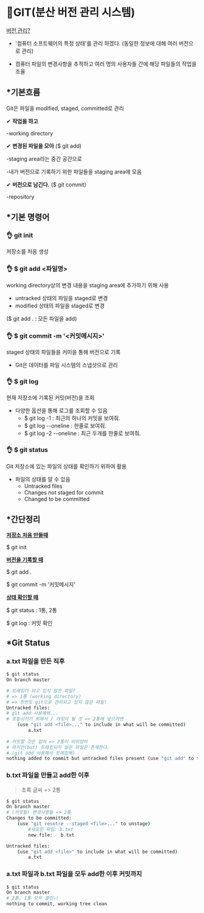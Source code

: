 # 🎄GIT(분산 버전 관리 시스템)

<u>버전 관리?</u>

- '컴퓨터 소프트웨어의 특정 상태'를 관리 하겠다. (동일한 정보에 대해 여러 버전으로 관리)

- 컴퓨터 파일의 변경사항을 추적하고 여러 명의 사용자들 간에 해당 파일들의 작업을 조율



## *기본흐름

Git은 파일을 modified, staged, committed로 관리



✔ **작업을 하고**

-working directory

✔ **변경된 파일을 모아** ($ git add) 

-staging area라는 중간 공간으로

-내가 버전으로 기록하기 위한 파일들을 staging area에 모음

✔ **버전으로 남긴다.** ($ git commit)

-repository



## *기본 명령어

### 👌 git init

저장소를 처음 생성

### 👌 $ git add <파일명>

working directory상의 변경 내용을 staging area에 추가하기 위해 사용

- untracked 상태의 파일을 staged로 변경
- modified 상태의 파일을 staged로 변경

($ git add . : 모든 파일을 add)

### 👌 $ git commit -m '<커밋메시지>'

staged 상태의 파일들을 커미을 통해 버전으로 기록

- Git은 데이터를 파일 시스템의 스냅샷으로 관리

### 👌 $ git log

현재 저장소에 기록된 커밋(버전)을 조회

- 다양한 옵션을 통해 로그를 조회할 수 있음
  - $ git log -1 : 최근의 하나의 커밋을 보여줘.
  - $ git log --oneline : 한줄로 보여줘.
  - $ git log -2 --oneline : 최근 두개를 한줄로 보여줘.

### 👌 $ git status

Git 저장소에 있는 파일의 상태를 확인하기 위하여 활용

- 파일의 상태를 알 수 있음
  - Untracked files
  - Changes not staged for commit
  - Changed to be committed



## *간단정리

**<u>저장소 처음 만들때</u>** 

$ git init 

**<u>버전을 기록할 때</u>** 

$ git add . 

$ git commit -m '커밋메시지' 

**<u>상태 확인할 때</u>** 

$ git status : 1통, 2통 

$ git log : 커밋 확인



## *Git Status

### a.txt 파일을 만든 직후

```bash
$ git status
On branch master

# 트래킹이 되고 있지 않은 파일?
# => 1통 (working directory)
# => 한번도 git으로 관리되고 있지 않은 파일!
Untracked files:
# git add 사용해봐...
# 포함시키기 위해서 / 커밋이 될 것 => 2통에 넣으려면
	(use "git add <file>..." to include in what will be committed)
		a.txt
			
# 커밋할 것은 없어 => 2통이 비어있어
# 하지만(but) 트래킹되지 않은 파일은 존재한다.
# (git add 사용해서 트래킹해)
nothing added to commit but untracked files present (use "git add" to track)
```

### b.txt 파일을 만들고 add한 이후

> 초록 글씨 => 2통

```bash
$ git status
On branch master
# (커밋될) 변경사항들 => 2통
Changes to be committed:
	(use "git resotre --staged <file>..." to unstage)
		#새로운 파일: b.txt
		new file:	b.txt

Untracked files:
	(use "git add <file>" to include in what will be committed)
		a.txt
```

### a.txt 파일과 b.txt 파일을 모두 add한 이후 커밋까지

```bash
$ git status
On branch master
# 2통, 1통 모두 클린~!
nothing to commit, working tree clean
```

